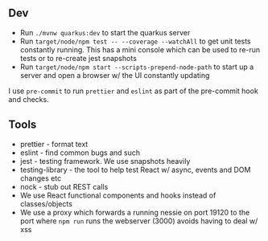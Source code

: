 
## Dev
* Run `./mvnw quarkus:dev` to start the quarkus server
* Run `target/node/npm test -- --coverage --watchAll` to get unit tests constantly running. This has a mini console which can be used to re-run tests or to re-create jest snapshots
* Run `target/node/npm start --scripts-prepend-node-path` to start up a server and open a browser w/ the UI constantly updating

I use `pre-commit` to run `prettier` and `eslint` as part of the pre-commit hook and checks.

## Tools

* prettier - format text
* eslint - find common bugs and such
* jest - testing framework. We use snapshots heavily
* testing-library - the tool to help test React w/ async, events and DOM changes etc
* nock - stub out REST calls
* We use React functional components and hooks instead of classes/objects
* We use a proxy which forwards a running nessie on port 19120 to the port where `npm run` runs the webserver (3000) avoids having to deal w/ xss

